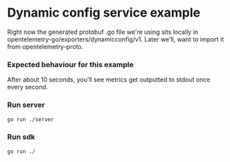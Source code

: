 # Dynamic config service example

Right now the generated protobuf .go file we're using sits locally in opentelemetry-go/exporters/dynamicconfig/v1. Later we'll, want to import it from opentelemetry-proto.

### Expected behaviour for this example
After about 10 seconds, you'll see metrics get outputted to stdout once every second.

### Run server

```sh
go run ./server
```

### Run sdk

```sh
go run ./
```
